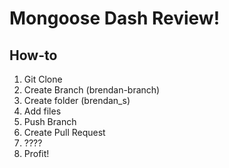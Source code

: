# Mongoose Dash Review!

## How-to

1. Git Clone
2. Create Branch (brendan-branch)
3. Create folder (brendan_s)
4. Add files
5. Push Branch
6. Create Pull Request
7. ????
8. Profit!

